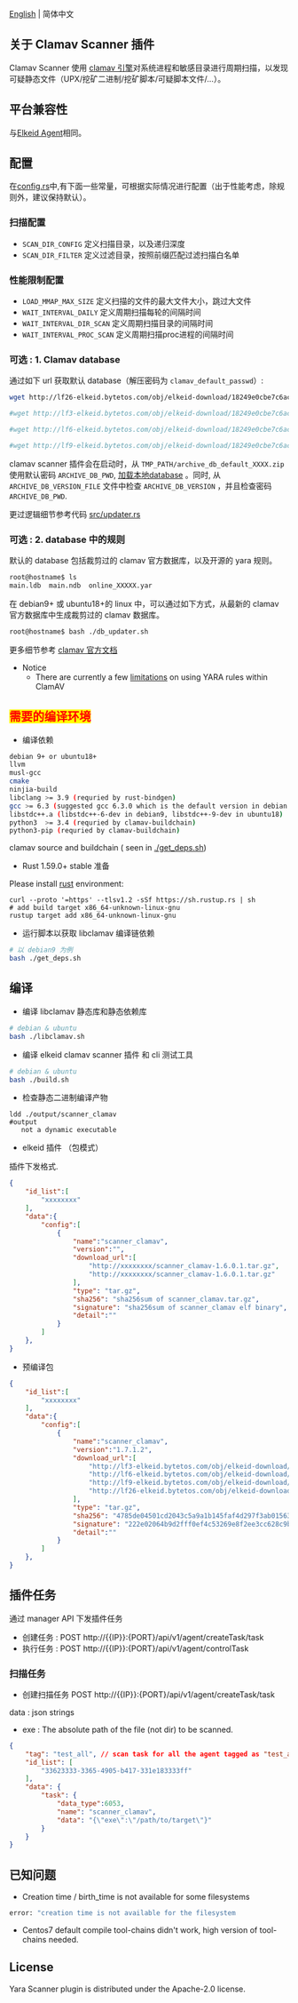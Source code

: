 [English](README.md) | 简体中文
## 关于 Clamav Scanner 插件
Clamav Scanner 使用 [clamav 引擎](https://docs.clamav.net/Introduction.html)对系统进程和敏感目录进行周期扫描，以发现可疑静态文件（UPX/挖矿二进制/挖矿脚本/可疑脚本文件/...）。

## 平台兼容性
与[Elkeid Agent](../README-zh_CN.md#平台兼容性)相同。

## 配置
在[config.rs](./src/config.rs)中,有下面一些常量，可根据实际情况进行配置（出于性能考虑，除规则外，建议保持默认）。

### 扫描配置
* `SCAN_DIR_CONFIG` 定义扫描目录，以及递归深度
* `SCAN_DIR_FILTER` 定义过滤目录，按照前缀匹配过滤扫描白名单

### 性能限制配置
* `LOAD_MMAP_MAX_SIZE` 定义扫描的文件的最大文件大小，跳过大文件
* `WAIT_INTERVAL_DAILY` 定义周期扫描每轮的间隔时间
* `WAIT_INTERVAL_DIR_SCAN` 定义周期扫描目录的间隔时间
* `WAIT_INTERVAL_PROC_SCAN` 定义周期扫描proc进程的间隔时间

### 可选 : 1. Clamav database 

通过如下 url 获取默认 database（解压密码为 `clamav_default_passwd`）:

```bash
wget http://lf26-elkeid.bytetos.com/obj/elkeid-download/18249e0cbe7c6aca231f047cb31d753fa4604434fcb79f484ea477f6009303c3/archive_db_default_20220414.zip

#wget http://lf3-elkeid.bytetos.com/obj/elkeid-download/18249e0cbe7c6aca231f047cb31d753fa4604434fcb79f484ea477f6009303c3/archive_db_default_20220414.zip

#wget http://lf6-elkeid.bytetos.com/obj/elkeid-download/18249e0cbe7c6aca231f047cb31d753fa4604434fcb79f484ea477f6009303c3/archive_db_default_20220414.zip

#wget http://lf9-elkeid.bytetos.com/obj/elkeid-download/18249e0cbe7c6aca231f047cb31d753fa4604434fcb79f484ea477f6009303c3/archive_db_default_20220414.zip
```



clamav scanner 插件会在启动时，从 `TMP_PATH/archive_db_default_XXXX.zip` 使用默认密码 `ARCHIVE_DB_PWD`, [加载本地database](src/updater.rs) 。同时, 从  `ARCHIVE_DB_VERSION_FILE` 文件中检查 `ARCHIVE_DB_VERSION` ，并且检查密码 `ARCHIVE_DB_PWD`.

更过逻辑细节参考代码 [src/updater.rs](src/updater.rs)

### 可选 : 2. database 中的规则

默认的 database 包括裁剪过的 clamav 官方数据库，以及开源的 yara 规则。
```bash
root@hostname$ ls
main.ldb  main.ndb  online_XXXXX.yar
```

在 debian9+ 或 ubuntu18+的 linux 中，可以通过如下方式，从最新的 clamav 官方数据库中生成裁剪过的 clamav 数据库。
```bash
root@hostname$ bash ./db_updater.sh
```

更多细节参考 [clamav 官方文档](https://docs.clamav.net/manual/Signatures.html)

* Notice
    - There are currently a few [limitations](https://docs.clamav.net/manual/Signatures/YaraRules.html) on using YARA rules within ClamAV



## <mark><font color=red>需要的编译环境</font></mark>

* 编译依赖
```bash
debian 9+ or ubuntu18+
llvm
musl-gcc
cmake
ninjia-build
libclang >= 3.9 (requried by rust-bindgen)
gcc >= 6.3 (suggested gcc 6.3.0 which is the default version in debian 9)
libstdc++.a (libstdc++-6-dev in debian9, libstdc++-9-dev in ubuntu18)
python3  >= 3.4 (requried by clamav-buildchain)
python3-pip (requried by clamav-buildchain)
```
clamav source and buildchain ( seen in [./get_deps.sh](./get_deps.sh))


* Rust 1.59.0+ stable 准备

Please install [rust](https://www.rust-lang.org/tools/install) environment:
```
curl --proto '=https' --tlsv1.2 -sSf https://sh.rustup.rs | sh
# add build target x86_64-unknown-linux-gnu
rustup target add x86_64-unknown-linux-gnu
```

* 运行脚本以获取 libclamav 编译链依赖
```bash
# 以 debian9 为例
bash ./get_deps.sh
```

## 编译

*  编译 libclamav 静态库和静态依赖库
```bash
# debian & ubuntu
bash ./libclamav.sh
```
*  编译 elkeid clamav scanner 插件 和  cli 测试工具
```bash
# debian & ubuntu
bash ./build.sh
```

*  检查静态二进制编译产物
```
ldd ./output/scanner_clamav
#output
   not a dynamic executable
```

* elkeid 插件 （包模式）

插件下发格式.

```json
{
    "id_list":[
        "xxxxxxxx"
    ],
    "data":{
        "config":[
            {
                "name":"scanner_clamav",
                "version":"",
                "download_url":[
                    "http://xxxxxxxx/scanner_clamav-1.6.0.1.tar.gz",
                    "http://xxxxxxxx/scanner_clamav-1.6.0.1.tar.gz"
                ],
                "type": "tar.gz",
                "sha256": "sha256sum of scanner_clamav.tar.gz",
                "signature": "sha256sum of scanner_clamav elf binary",
                "detail":""
            }
        ]
    },
}
```

* 预编译包

```json
{
    "id_list":[
        "xxxxxxxx"
    ],
    "data":{
        "config":[
            {
                "name":"scanner_clamav",
                "version":"1.7.1.2",
                "download_url":[
                    "http://lf3-elkeid.bytetos.com/obj/elkeid-download/plugin/scanner_clamav/scanner_clamav-1.7.1.2.tar.gz",
                    "http://lf6-elkeid.bytetos.com/obj/elkeid-download/plugin/scanner_clamav/scanner_clamav-1.7.1.2.tar.gz",
                    "http://lf9-elkeid.bytetos.com/obj/elkeid-download/plugin/scanner_clamav/scanner_clamav-1.7.1.2.tar.gz",
                    "http://lf26-elkeid.bytetos.com/obj/elkeid-download/plugin/scanner_clamav/scanner_clamav-1.7.1.2.tar.gz"
                ],
                "type": "tar.gz",
                "sha256": "4785de04501cd2043c5a9a1b145faf4d297f3ab0156319e3fc5fa19137e68c37",
                "signature": "222e02064b9d2fff0ef4c53269e8f2ee3cc628c9befbf583ba93056766f32e68",
                "detail":""
            }
        ]
    },
}
```


## 插件任务

通过 manager API 下发插件任务

* 创建任务 : POST http://{{IP}}:{PORT}/api/v1/agent/createTask/task
* 执行任务 : POST http://{{IP}}:{PORT}/api/v1/agent/controlTask



###  扫描任务
* 创建扫描任务 POST http://{{IP}}:{PORT}/api/v1/agent/createTask/task

data : json strings
- exe : The absolute path of the file (not dir) to be scanned.


```json
{
    "tag": "test_all", // scan task for all the agent tagged as "test_all"
    "id_list": [
        "33623333-3365-4905-b417-331e183333ff"
    ],
    "data": {
        "task": {
            "data_type":6053,
            "name": "scanner_clamav",
            "data": "{\"exe\":\"/path/to/target\"}"
        }
    }
}
```

## 已知问题
* Creation time / birth_time is not available for some filesystems
```bash
error: "creation time is not available for the filesystem
```
* Centos7 default compile tool-chains didn't work,  high version of tool-chains needed.


## License
Yara Scanner plugin is distributed under the Apache-2.0 license.